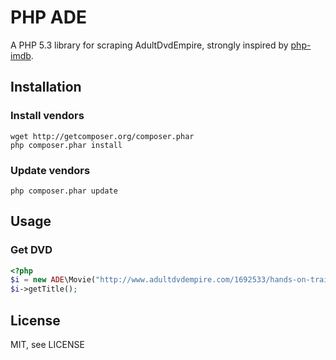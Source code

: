 PHP ADE
========

A PHP 5.3 library for scraping AdultDvdEmpire, strongly inspired by [php-imdb](https://github.com/redpanda/php-imdb).

## Installation

### Install vendors

    wget http://getcomposer.org/composer.phar
    php composer.phar install

### Update vendors

    php composer.phar update

## Usage

### Get DVD

```php
<?php
$i = new ADE\Movie("http://www.adultdvdempire.com/1692533/hands-on-training-hardcore-massage-porn-movies.html");
$i->getTitle();
```

## License

MIT, see LICENSE
